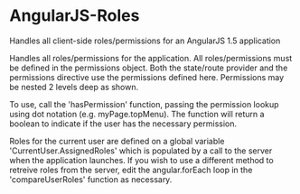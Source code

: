 # AngularJS-Roles
Handles all client-side roles/permissions for an AngularJS 1.5 application

Handles all roles/permissions for the application. All roles/permissions must be defined
in the permissions object. Both the state/route provider and the permissions directive use 
the permissions defined here. Permissions may be nested 2 levels deep as shown. 

To use, call the 'hasPermission' function, passing the permission lookup using dot notation
(e.g. myPage.topMenu). The function will return a boolean to indicate if the user has the 
necessary permission.

Roles for the current user are defined on a global variable 'CurrentUser.AssignedRoles' which is
populated by a call to the server when the application launches. If you wish to use a different
method to retreive roles from the server, edit the angular.forEach loop in the 'compareUserRoles'
function as necessary.
